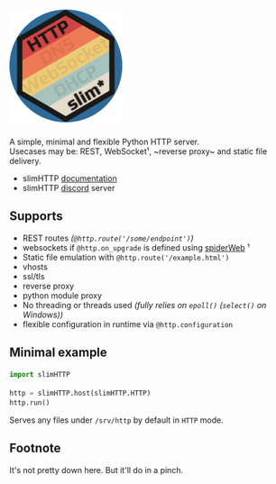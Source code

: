# <img src="https://github.com/Torxed/slimHTTP/raw/master/docs/_static/slimHTTP.png" alt="drawing" width="200"/>
A simple, minimal and flexible Python HTTP server.<br>
Usecases may be: REST, WebSocket¹, ~reverse proxy~ and static file delivery.

 * slimHTTP [documentation](https://slimhttp.readthedocs.io/en/master)
 * slimHTTP [discord](https://discord.gg/CMjZbwR) server

## Supports

 * REST routes *(`@http.route('/some/endpoint')`)*
 * websockets if `@http.on_upgrade` is defined using [spiderWeb](https://github.com/Torxed/spiderWeb) ¹
 * Static file emulation with `@http.route('/example.html')`
 * vhosts
 * ssl/tls
 * reverse proxy
 * python module proxy
 * No threading or threads used *(fully relies on `epoll()` (`select()` on Windows))*
 * flexible configuration in runtime via `@http.configuration`

## Minimal example

```py
import slimHTTP

http = slimHTTP.host(slimHTTP.HTTP)
http.run()
```

Serves any files under `/srv/http` by default in `HTTP` mode.

## Footnote

It's not pretty down here. But it'll do in a pinch.
